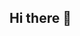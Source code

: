 ## Hi there 👋

<!--
**SonjaBh/SonjaBh** is a ✨ _special_ ✨ repository because its `README.md` (this file) appears on your GitHub profile.

Here are some ideas to get you started:

- 🔭 I’m currently working on ... 
- 🌱 I’m currently learning ...
- 📫 How to reach me: ...
- 😄 Pronouns: ...
- ⚡ Fun fact: ...
-->
